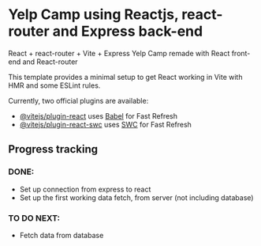 # Yelp Camp using Reactjs, react-router and Express back-end

React + react-router + Vite + Express
Yelp Camp remade with React front-end and React-router

This template provides a minimal setup to get React working in Vite with HMR and some ESLint rules.

Currently, two official plugins are available:

- [@vitejs/plugin-react](https://github.com/vitejs/vite-plugin-react/blob/main/packages/plugin-react/README.md) uses [Babel](https://babeljs.io/) for Fast Refresh
- [@vitejs/plugin-react-swc](https://github.com/vitejs/vite-plugin-react-swc) uses [SWC](https://swc.rs/) for Fast Refresh


## Progress tracking
### DONE:
- Set up connection from express to react
- Set up the first working data fetch, from server (not including database)
### TO DO NEXT:
- Fetch data from database